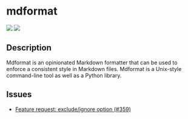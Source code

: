 # mdformat

[![](https://img.shields.io/badge/mdformat-docs-green)](https://mdformat.readthedocs.io/)
[![](https://img.shields.io/badge/mdformat-repo-blue)](https://github.com/executablebooks/mdformat)

## Description

Mdformat is an opinionated Markdown formatter that can be used to enforce a consistent style in Markdown files. Mdformat is a Unix-style command-line tool as well as a Python library.

## Issues

- [Feature request: exclude/ignore option (#359)](https://github.com/executablebooks/mdformat/issues/359)
